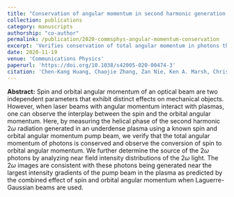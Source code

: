 ```yaml
---
title: "Conservation of angular momentum in second harmonic generation from under-dense plasmas"
collection: publications
category: manuscripts
authorship: "co-author"
permalink: /publication/2020-commsphys-angular-momentum-conservation
excerpt: 'Verifies conservation of total angular momentum in photons through experimental measurement of helical phase in second harmonic radiation from underdense plasma, demonstrating conversion between spin and orbital angular momentum using Laguerre-Gaussian beams.'
date: 2020-11-19
venue: 'Communications Physics'
paperurl: 'https://doi.org/10.1038/s42005-020-00474-3'
citation: 'Chen-Kang Huang, Chaojie Zhang, Zan Nie, Ken A. Marsh, Chris E. Clayton, Chan Joshi, "Conservation of angular momentum in second harmonic generation from under-dense plasmas," <i>Commun. Phys.</i> 3, 213 (2020).'
---
```


**Abstract:**
Spin and orbital angular momentum of an optical beam are two independent parameters that exhibit distinct effects on mechanical objects. However, when laser beams with angular momentum interact with plasmas, one can observe the interplay between the spin and the orbital angular momentum. Here, by measuring the helical phase of the second harmonic 2*ω* radiation generated in an underdense plasma using a known spin and orbital angular momentum pump beam, we verify that the total angular momentum of photons is conserved and observe the conversion of spin to orbital angular momentum. We further determine the source of the 2*ω* photons by analyzing near field intensity distributions of the 2*ω* light. The 2*ω* images are consistent with these photons being generated near the largest intensity gradients of the pump beam in the plasma as predicted by the combined effect of spin and orbital angular momentum when Laguerre-Gaussian beams are used.
